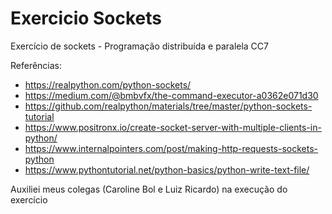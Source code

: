 # Exercicio Sockets
Exercício de sockets - Programação distribuída e paralela CC7

Referências:
- https://realpython.com/python-sockets/
- https://medium.com/@bmbvfx/the-command-executor-a0362e071d30
- https://github.com/realpython/materials/tree/master/python-sockets-tutorial
- https://www.positronx.io/create-socket-server-with-multiple-clients-in-python/
- https://www.internalpointers.com/post/making-http-requests-sockets-python
- https://www.pythontutorial.net/python-basics/python-write-text-file/

Auxiliei meus colegas (Caroline Bol e Luiz Ricardo) na execução do exercício
